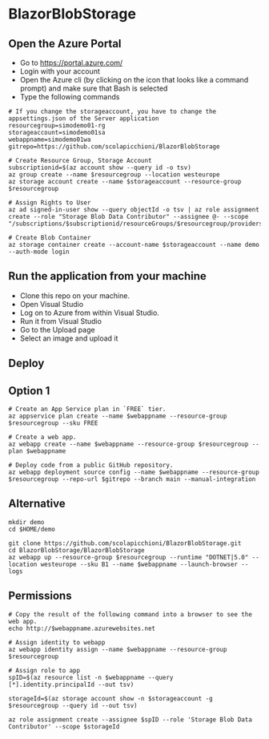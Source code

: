 # BlazorBlobStorage

## Open the Azure Portal

- Go to https://portal.azure.com/
- Login with your account
- Open the Azure cli (by clicking on the icon that looks like a command prompt) and make sure that Bash is selected
- Type the following commands


```
# If you change the storageaccount, you have to change the appsettings.json of the Server application 
resourcegroup=simodemo01-rg
storageaccount=simodemo01sa
webappname=simodemo01wa
gitrepo=https://github.com/scolapicchioni/BlazorBlobStorage

# Create Resource Group, Storage Account
subscriptionid=$(az account show --query id -o tsv)
az group create --name $resourcegroup --location westeurope
az storage account create --name $storageaccount --resource-group $resourcegroup

# Assign Rights to User
az ad signed-in-user show --query objectId -o tsv | az role assignment create --role "Storage Blob Data Contributor" --assignee @- --scope "/subscriptions/$subscriptionid/resourceGroups/$resourcegroup/providers/Microsoft.Storage/storageAccounts/$storageaccount"

# Create Blob Container
az storage container create --account-name $storageaccount --name demo --auth-mode login

```

## Run the application from your machine

- Clone this repo on your machine.
- Open Visual Studio
- Log on to Azure from within Visual Studio.
- Run it from Visual Studio
- Go to the Upload page
- Select an image and upload it

## Deploy

## Option 1

```
# Create an App Service plan in `FREE` tier.
az appservice plan create --name $webappname --resource-group $resourcegroup --sku FREE

# Create a web app.
az webapp create --name $webappname --resource-group $resourcegroup --plan $webappname

# Deploy code from a public GitHub repository. 
az webapp deployment source config --name $webappname --resource-group $resourcegroup --repo-url $gitrepo --branch main --manual-integration

```

## Alternative

```
mkdir demo
cd $HOME/demo

git clone https://github.com/scolapicchioni/BlazorBlobStorage.git
cd BlazorBlobStorage/BlazorBlobStorage
az webapp up --resource-group $resourcegroup --runtime "DOTNET|5.0" --location westeurope --sku B1 --name $webappname --launch-browser --logs
```

## Permissions

```
# Copy the result of the following command into a browser to see the web app.
echo http://$webappname.azurewebsites.net

# Assign identity to webapp
az webapp identity assign --name $webappname --resource-group $resourcegroup

# Assign role to app
spID=$(az resource list -n $webappname --query [*].identity.principalId --out tsv)

storageId=$(az storage account show -n $storageaccount -g $resourcegroup --query id --out tsv)

az role assignment create --assignee $spID --role 'Storage Blob Data Contributor' --scope $storageId
```
